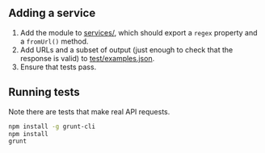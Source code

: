 ## Adding a service

1. Add the module to [services/](https://github.com/Jux/omniembed/blob/master/services), which should export a `regex` property and a `fromUrl()` method.
2. Add URLs and a subset of output (just enough to check that the response is valid) to [test/examples.json](https://github.com/Jux/omniembed/blob/master/test/examples.json).
3. Ensure that tests pass.

## Running tests

Note there are tests that make real API requests.

```bash
npm install -g grunt-cli
npm install
grunt
```
